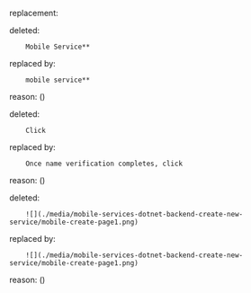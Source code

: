 replacement:

deleted:

		Mobile Service**

replaced by:

		mobile service**

reason: ()

deleted:

		Click

replaced by:

		Once name verification completes, click

reason: ()

deleted:

		![](./media/mobile-services-dotnet-backend-create-new-service/mobile-create-page1.png)

replaced by:

		![](./media/mobile-services-dotnet-backend-create-new-service/mobile-create-page1.png)

reason: ()

